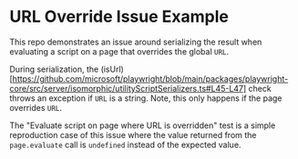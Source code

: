 # URL Override Issue Example

This repo demonstrates an issue around serializing the result when evaluating a script on a page that overrides the global `URL`.

During serialization, the (isUrl)[https://github.com/microsoft/playwright/blob/main/packages/playwright-core/src/server/isomorphic/utilityScriptSerializers.ts#L45-L47] check throws an exception if `URL` is a string. Note, this only happens if the page overrides `URL`.

The "Evaluate script on page where URL is overridden" test is a simple reproduction case of this issue where the value returned from the `page.evaluate` call is `undefined` instead of the expected value.
